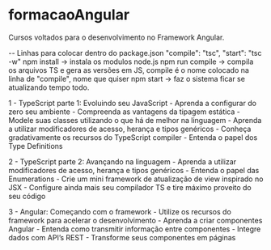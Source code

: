 # formacaoAngular
Cursos voltados para o desenvolvimento no Framework Angular.

 -- Linhas para colocar dentro do package.json
    "compile": "tsc",
    "start": "tsc -w"
    npm install -> instala os modulos node.js
    npm run compile -> compila os arquivos TS e gera as versões em JS, compile é o nome colocado na linha de "compile", nome que quiser
    npm start -> faz o sistema ficar se atualizando tempo todo.


1 - TypeScript parte 1: Evoluindo seu JavaScript
    - Aprenda a configurar do zero seu ambiente
    - Compreenda as vantagens da tipagem estática
    - Modele suas classes utilizando o que há de melhor na linguagem
    - Aprenda a utilizar modificadores de acesso, herança e tipos genéricos
    - Conheça gradativamente os recursos do TypeScript compiler
    - Entenda o papel dos Type Definitions

2 - TypeScript parte 2: Avançando na linguagem
    - Aprenda a utilizar modificadores de acesso, herança e tipos genéricos
    - Entenda o papel das Enumerations
    - Crie um mini framework de atualização de view inspirado no JSX
    - Configure ainda mais seu compilador TS e tire máximo proveito do seu código

3 - Angular: Começando com o framework
    - Utilize os recursos do framework para acelerar o desenvolvimento
    - Aprenda a criar componentes Angular
    - Entenda como transmitir informação entre componentes
    - Integre dados com API’s REST
    - Transforme seus componentes em páginas